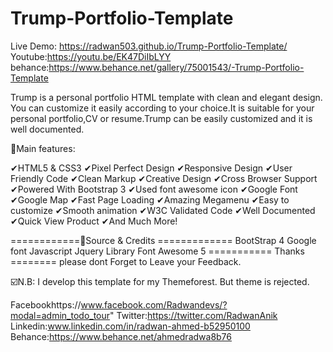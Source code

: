 # Trump-Portfolio-Template

Live Demo: https://radwan503.github.io/Trump-Portfolio-Template/
Youtube:https://youtu.be/EK47DiIbLYY
behance:https://www.behance.net/gallery/75001543/-Trump-Portfolio-Template

Trump is a personal portfolio HTML template with clean and elegant design. You can customize it easily according to your choice.It is suitable for your personal portfolio,CV or resume.Trump can be easily customized and it is well documented.


📌Main features:

✔HTML5 & CSS3 
✔Pixel Perfect Design 
✔Responsive Design 
✔User Friendly Code 
✔Clean Markup 
✔Creative Design 
✔Cross Browser Support 
✔Powered With Bootstrap 3 
✔Used font awesome icon 
✔Google Font 
✔Google Map 
✔Fast Page Loading 
✔Amazing Megamenu 
✔Easy to customize 
✔Smooth animation 
✔W3C Validated Code 
✔Well Documented 
✔Quick View Product 
✔And Much More!

============📌Source & Credits ============= 
BootStrap 4 
Google font 
Javascript 
Jquery Library
 Font Awesome 5
  =========== Thanks ======== please dont Forget to Leave your Feedback.

☑️N.B: I develop this template for my Themeforest. But theme is rejected.

Facebookhttps://www.facebook.com/Radwandevs/?modal=admin_todo_tour"
Twitter:https://twitter.com/RadwanAnik 
Linkedin:www.linkedin.com/in/radwan-ahmed-b52950100
Behance:https://www.behance.net/ahmedradwa8b76
